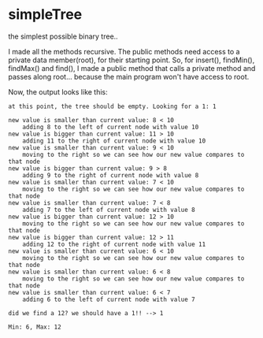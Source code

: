 # simpleTree
the simplest possible binary tree.. 

I made all the methods recursive. The public methods need access to a private data member(root), for their starting point. So, for insert(), findMin(), findMax() and find(), I made a public method that calls a private method and passes along root... because the main program won't have access to root.

Now, the output looks like this:
```
at this point, the tree should be empty. Looking for a 1: 1

new value is smaller than current value: 8 < 10
	adding 8 to the left of current node with value 10
new value is bigger than current value: 11 > 10
	adding 11 to the right of current node with value 10
new value is smaller than current value: 9 < 10
	moving to the right so we can see how our new value compares to that node
new value is bigger than current value: 9 > 8
	adding 9 to the right of current node with value 8
new value is smaller than current value: 7 < 10
	moving to the right so we can see how our new value compares to that node
new value is smaller than current value: 7 < 8
	adding 7 to the left of current node with value 8
new value is bigger than current value: 12 > 10
	moving to the right so we can see how our new value compares to that node
new value is bigger than current value: 12 > 11
	adding 12 to the right of current node with value 11
new value is smaller than current value: 6 < 10
	moving to the right so we can see how our new value compares to that node
new value is smaller than current value: 6 < 8
	moving to the right so we can see how our new value compares to that node
new value is smaller than current value: 6 < 7
	adding 6 to the left of current node with value 7
	
did we find a 12? we should have a 1!! --> 1

Min: 6, Max: 12


```


